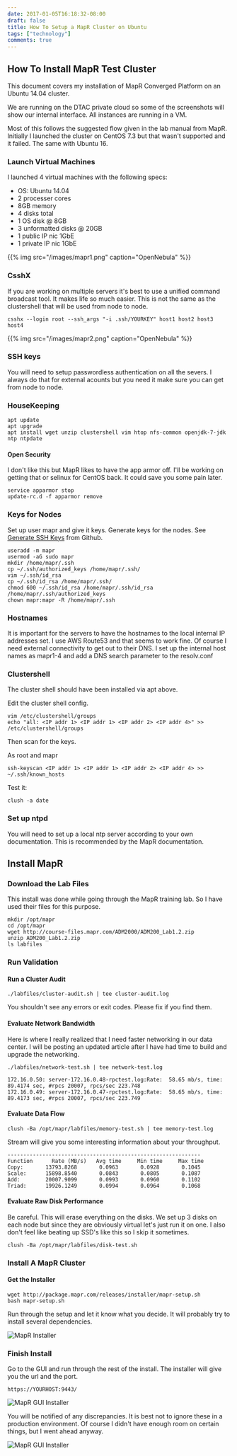 ```yaml
---
date: 2017-01-05T16:18:32-08:00
draft: false
title: How To Setup a MapR Cluster on Ubuntu
tags: ["technology"]
comments: true
---
```


## How To Install MapR Test Cluster

This document covers my installation of MapR Converged Platform on an Ubuntu 14.04 cluster.

We are running on the DTAC private cloud so some of the screenshots will show our internal interface. All instances are running in a VM.

Most of this follows the suggested flow given in the lab manual from MapR. Initially I launched the cluster on CentOS 7.3 but that wasn't supported and it failed. The same with Ubuntu 16.

### Launch Virtual Machines

I launched 4 virtual machines with the following specs:

- OS: Ubuntu 14.04
- 2 processer cores
- 8GB memory
- 4 disks total
- 1 OS disk @ 8GB
- 3 unformatted disks @ 20GB
- 1 public IP nic  1GbE
- 1 private IP nic  1GbE

{{% img src="/images/mapr1.png" caption="OpenNebula"  %}}


### CsshX

If you are working on multiple servers it's best to use a unified command broadcast tool. It makes life so much easier. This is not the same as the clustershell that will be used from node to node.

    csshx --login root --ssh_args "-i .ssh/YOURKEY" host1 host2 host3 host4

{{% img src="/images/mapr2.png" caption="OpenNebula"  %}}

### SSH keys

You will need to setup passwordless authentication on all the severs. I always do that for external acounts but you need it make sure you can get from node to node.

### HouseKeeping

    apt update
    apt upgrade
    apt install wget unzip clustershell vim htop nfs-common openjdk-7-jdk ntp ntpdate


#### Open Security

I don't like this but MapR likes to have the app armor off. I'll be working on getting that or selinux for CentOS back. It could save you some pain later.

    service apparmor stop
    update-rc.d -f apparmor remove


### Keys for Nodes

Set up user mapr and give it keys. Generate keys for the nodes. See [Generate SSH Keys](https://help.github.com/articles/generating-a-new-ssh-key-and-adding-it-to-the-ssh-agent/) from Github.


    useradd -m mapr
    usermod -aG sudo mapr
    mkdir /home/mapr/.ssh
    cp ~/.ssh/authorized_keys /home/mapr/.ssh/
    vim ~/.ssh/id_rsa
    cp ~/.ssh/id_rsa /home/mapr/.ssh/
    chmod 600 ~/.ssh/id_rsa /home/mapr/.ssh/id_rsa /home/mapr/.ssh/authorized_keys
    chown mapr:mapr -R /home/mapr/.ssh

### Hostnames

It is important for the servers to have the hostnames to the local internal IP addresses set. I use AWS Route53 and that seems to work fine. Of course I need external connectivity to get out to their DNS. I set up the internal host names as mapr1-4 and add a DNS search parameter to the resolv.conf

### Clustershell

The cluster shell should have been installed via apt above.

Edit the cluster shell config.

    vim /etc/clustershell/groups
    echo "all: <IP addr 1> <IP addr 1> <IP addr 2> <IP addr 4>" >> /etc/clustershell/groups

Then scan for the keys.

As root and mapr

    ssh-keyscan <IP addr 1> <IP addr 1> <IP addr 2> <IP addr 4> >> ~/.ssh/known_hosts


Test it:

    clush -a date

### Set up ntpd

You will need to set up a local ntp server according to your own documentation. This is recommended by the MapR documentation.


## Install MapR

### Download the Lab Files

This install was done while going through the MapR training lab. So I have used their files for this purpose.

    mkdir /opt/mapr
    cd /opt/mapr
    wget http://course-files.mapr.com/ADM2000/ADM200_Lab1.2.zip
    unzip ADM200_Lab1.2.zip
    ls labfiles

### Run Validation


#### Run a Cluster Audit

    ./labfiles/cluster-audit.sh | tee cluster-audit.log

You shouldn't see any errors or exit codes. Please fix if you find them.

#### Evaluate Network Bandwidth

Here is where I really realized that I need faster networking in our data center. I will be posting an updated article after I have had time to build and upgrade the networking.

    ./labfiles/network-test.sh | tee network-test.log

    172.16.0.50: server-172.16.0.48-rpctest.log:Rate:  58.65 mb/s, time: 89.4174 sec, #rpcs 20007, rpcs/sec 223.748
    172.16.0.49: server-172.16.0.47-rpctest.log:Rate:  58.65 mb/s, time: 89.4173 sec, #rpcs 20007, rpcs/sec 223.749

#### Evaluate Data Flow

    clush -Ba /opt/mapr/labfiles/memory-test.sh | tee memory-test.log

Stream will give you some interesting information about your throughput.

    -------------------------------------------------------------
    Function      Rate (MB/s)   Avg time     Min time     Max time
    Copy:       13793.8268       0.0963       0.0928       0.1045
    Scale:      15898.8540       0.0843       0.0805       0.1087
    Add:        20007.9099       0.0993       0.0960       0.1102
    Triad:      19926.1249       0.0994       0.0964       0.1068

#### Evaluate Raw Disk Performance

Be careful. This will erase everything on the disks. We set up 3 disks on each node but since they are obviously virtual let's just run it on one. I also don't feel like beating up SSD's like this so I skip it sometimes.

    clush -Ba /opt/mapr/labfiles/disk-test.sh

### Install A MapR Cluster

#### Get the Installer

    wget http://package.mapr.com/releases/installer/mapr-setup.sh
    bash mapr-setup.sh

Run through the setup and let it know what you decide. It will probably try to install several dependencies.

![MapR Installer](/images/mapr3.png)

### Finish Install

Go to the GUI and run through the rest of the install. The installer will give you the url and the port.

    https://YOURHOST:9443/

![MapR GUI Installer](/images/mapr4.png)

You will be notified of any discrepancies. It is best not to ignore these in a production environment. Of course I didn't have enough room on certain things, but I went ahead anyway.

![MapR GUI Installer](/images/mapr5.png)
